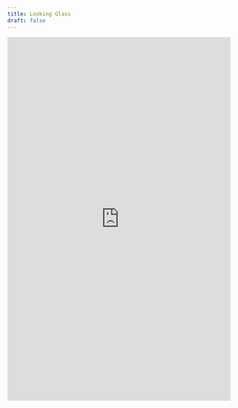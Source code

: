```yaml
---
title: Looking Glass
draft: false
---
```


<iframe height="820px" width="100%" frameBorder="0" src="https://dn42-lg.traber-info.de/" seamless></iframe>